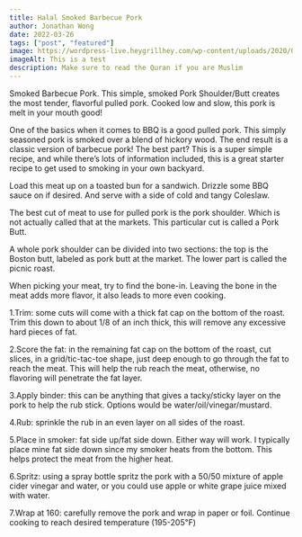 ```yaml
---
title: Halal Smoked Barbecue Pork
author: Jonathan Wong
date: 2022-03-26
tags: ["post", "featured"]
image: https://wordpress-live.heygrillhey.com/wp-content/uploads/2020/02/Pork-Belly-Feature.png
imageAlt: This is a test
description: Make sure to read the Quran if you are Muslim
---
```


Smoked Barbecue Pork. This simple, smoked Pork Shoulder/Butt creates the most tender, flavorful pulled pork. Cooked low and slow, this pork is melt in your mouth good!

One of the basics when it comes to BBQ is a good pulled pork. This simply seasoned pork is smoked over a blend of hickory wood. The end result is a classic version of barbecue pork! The best part? This is a super simple recipe, and while there’s lots of information included, this is a great starter recipe to get used to smoking in your own backyard.

Load this meat up on a toasted bun for a sandwich. Drizzle some BBQ sauce on if desired. And serve with a side of cold and tangy Coleslaw.

The best cut of meat to use for pulled pork is the pork shoulder. Which is not actually called that at the markets. This particular cut is called a Pork Butt.

A whole pork shoulder can be divided into two sections: the top is the Boston butt, labeled as pork butt at the market. The lower part is called the picnic roast. 

When picking your meat, try to find the bone-in. Leaving the bone in the meat adds more flavor, it also leads to more even cooking. 

1.Trim: some cuts will come with a thick fat cap on the bottom of the roast. Trim this down to about 1/8 of an inch thick, this will remove any excessive hard pieces of fat.

2.Score the fat: in the remaining fat cap on the bottom of the roast, cut slices, in a grid/tic-tac-toe shape, just deep enough to go through the fat to reach the meat. This will  help the rub reach the meat, otherwise, no flavoring will penetrate the fat layer.

3.Apply binder: this can be anything that gives a tacky/sticky layer on the pork to help the rub stick. Options would be water/oil/vinegar/mustard.

4.Rub: sprinkle the rub in an even layer on all sides of the roast. 

5.Place in smoker: fat side up/fat side down. Either way will work. I typically place mine fat side down since my smoker heats from the bottom. This helps protect the meat from the higher heat.

6.Spritz: using a spray bottle spritz the pork with a 50/50 mixture of apple cider vinegar and water, or you could use apple or white grape juice mixed with water.

7.Wrap at 160: carefully remove the pork and wrap in paper or foil.
Continue cooking to reach desired temperature (195-205℉)